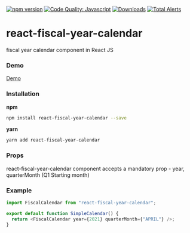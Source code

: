 [![npm version](https://badge.fury.io/js/react-fiscal-year-calendar.svg)](https://badge.fury.io/js/react-fiscal-year-calendar)
[![Code Quality: Javascript](https://img.shields.io/lgtm/grade/javascript/g/indushasagi/react-fiscal-year-calendar.svg?logo=lgtm&logoWidth=18)](https://lgtm.com/projects/g/indushasagi/react-fiscal-year-calendar/context:javascript)
[![Downloads](https://img.shields.io/npm/dm/react-fiscal-year-calendar.svg)](https://npmjs.org/package/react-fiscal-year-calendar)
[![Total Alerts](https://img.shields.io/lgtm/alerts/g/indushasagi/react-fiscal-year-calendar.svg?logo=lgtm&logoWidth=18)](https://lgtm.com/projects/g/indushasagi/react-fiscal-year-calendar/alerts)

# react-fiscal-year-calendar

fiscal year calendar component in React JS

### Demo

[Demo](https://react-fiscal-year-calendar.vercel.app/)

### Installation

**npm**

```bash
npm install react-fiscal-year-calendar --save
```

**yarn**

```bash
yarn add react-fiscal-year-calendar
```

### Props

react-fiscal-year-calendar component accepts a mandatory prop - year, quarterMonth (Q1 Starting month)

### Example

```js
import FiscalCalendar from "react-fiscal-year-calendar";

export default function SimpleCalendar() {
  return <FiscalCalendar year={2021} quarterMonth={"APRIL"} />;
}
```
